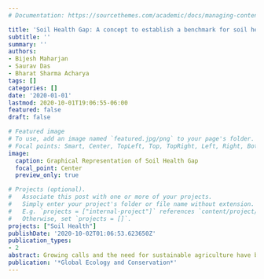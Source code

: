 ```yaml
---
# Documentation: https://sourcethemes.com/academic/docs/managing-content/

title: 'Soil Health Gap: A concept to establish a benchmark for soil health management'
subtitle: ''
summary: ''
authors:
- Bijesh Maharjan
- Saurav Das
- Bharat Sharma Acharya
tags: []
categories: []
date: '2020-01-01'
lastmod: 2020-10-01T19:06:55-06:00
featured: false
draft: false

# Featured image
# To use, add an image named `featured.jpg/png` to your page's folder.
# Focal points: Smart, Center, TopLeft, Top, TopRight, Left, Right, BottomLeft, Bottom, BottomRight.
image:
  caption: Graphical Representation of Soil Health Gap
  focal_point: Center
  preview_only: true

# Projects (optional).
#   Associate this post with one or more of your projects.
#   Simply enter your project's folder or file name without extension.
#   E.g. `projects = ["internal-project"]` references `content/project/deep-learning/index.md`.
#   Otherwise, set `projects = []`.
projects: ["Soil Health"]
publishDate: '2020-10-02T01:06:53.623650Z'
publication_types:
- 2
abstract: Growing calls and the need for sustainable agriculture have brought deserved attention to soil and to efforts towards improving or maintaining soil health. Numerous research and field experiments report soil health in terms of physicochemical and biological indicators, and identify different management practices that can improve it. However, the question remains how much of cultivated land has degraded since the dawn of agriculture? What is the maximum or realistically attainable soil health goal? Determination of a benchmark that defines the true magnitude of degradation and simultaneously sets potential soil health goals will optimize efforts in improving soil health using different practices. In this paper, we discuss a new term “Soil Health Gap” that is defined as the difference between soil health in an undisturbed native soil and current soil health in a cropland in a given agroecosystem. Soil Health Gap can be determined based on a general or specific soil property such as soil carbon. Soil organic carbon were measured at native grassland, no-till, conventionally tilled, and subsoil exposed farmlands. Soil Health Gap based on soil organic carbon was in order of no-till < conventional till < subsoil exposed farmland and subsequently, maximum attainable soil health goal with introduction of conservation practices would vary by an existing management practice or condition. Soil Health Gap establishes a benchmark for soil health management decisions and goals and can be scaled up from site-specific to regional to global scale.
publication: '*Global Ecology and Conservation*'
---
```

